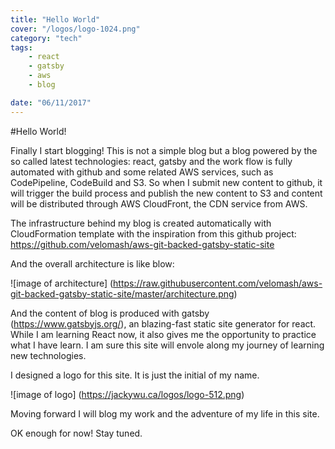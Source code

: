```yaml
---
title: "Hello World"
cover: "/logos/logo-1024.png"
category: "tech"
tags:
    - react
    - gatsby
    - aws
    - blog

date: "06/11/2017"
---
```

#Hello World!

Finally I start blogging! This is not a simple blog but a blog powered by the so called latest technologies: react, gatsby and the work flow is fully automated with github and some related AWS services, such as CodePipeline, CodeBuild and S3. So when I submit new content to github, it will trigger the build process and publish the new content to S3 and content will be distributed through AWS CloudFront, the CDN service from AWS. 

The infrastructure behind my blog is created automatically with CloudFormation template with the inspiration from this github project: https://github.com/velomash/aws-git-backed-gatsby-static-site

And the overall architecture is like blow:

![image of architecture]
(https://raw.githubusercontent.com/velomash/aws-git-backed-gatsby-static-site/master/architecture.png)

And the content of blog is produced with gatsby (https://www.gatsbyjs.org/), an blazing-fast static site generator for react. While I am learning React now, it also gives me the opportunity to practice what I have learn. I am sure this site will envole along my journey of learning new technologies.

I designed a logo for this site. It is just the initial of my name.

![image of logo]
(https://jackywu.ca/logos/logo-512.png)

Moving forward I will blog my work and the adventure of my life in this site.

OK enough for now! Stay tuned.

